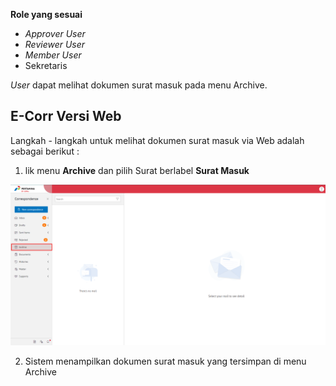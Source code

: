 **Role yang sesuai**

- *Approver User*
- *Reviewer User*
- *Member User*
- Sekretaris

*User* dapat melihat dokumen surat masuk pada menu Archive. 

## **E-Corr Versi Web**

Langkah - langkah untuk melihat dokumen surat masuk via Web adalah sebagai berikut :

1. lik menu **Archive** dan pilih Surat berlabel **Surat Masuk**

![gambar](Archive/AR_Web/AR1.png)

2. Sistem menampilkan dokumen surat masuk yang tersimpan di menu Archive




